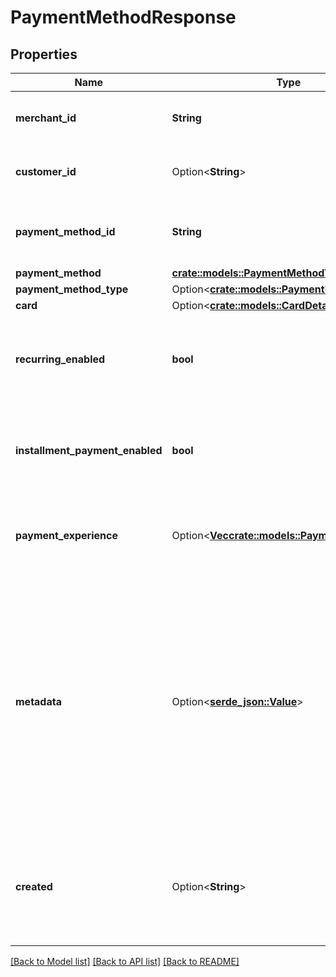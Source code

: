 # PaymentMethodResponse

## Properties

Name | Type | Description | Notes
------------ | ------------- | ------------- | -------------
**merchant_id** | **String** | Unique identifier for a merchant | 
**customer_id** | Option<**String**> | The unique identifier of the customer. | [optional]
**payment_method_id** | **String** | The unique identifier of the Payment method | 
**payment_method** | [**crate::models::PaymentMethodType**](PaymentMethodType.md) |  | 
**payment_method_type** | Option<[**crate::models::PaymentMethodType**](PaymentMethodType.md)> |  | [optional]
**card** | Option<[**crate::models::CardDetailFromLocker**](CardDetailFromLocker.md)> |  | [optional]
**recurring_enabled** | **bool** | Indicates whether the payment method is eligible for recurring payments | 
**installment_payment_enabled** | **bool** | Indicates whether the payment method is eligible for installment payments | 
**payment_experience** | Option<[**Vec<crate::models::PaymentExperience>**](PaymentExperience.md)> | Type of payment experience enabled with the connector | [optional]
**metadata** | Option<[**serde_json::Value**](.md)> | You can specify up to 50 keys, with key names up to 40 characters long and values up to 500 characters long. Metadata is useful for storing additional, structured information on an object. | [optional]
**created** | Option<**String**> | A timestamp (ISO 8601 code) that determines when the customer was created | [optional]

[[Back to Model list]](../README.md#documentation-for-models) [[Back to API list]](../README.md#documentation-for-api-endpoints) [[Back to README]](../README.md)


